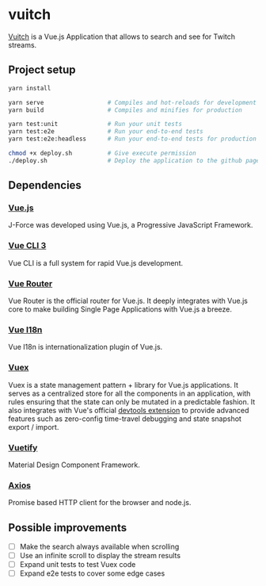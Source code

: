 # vuitch
[Vuitch](https://jsilva-pt.github.io/vuitch/) is a Vue.js Application that allows to search and see for Twitch streams.

## Project setup
``` bash
yarn install

yarn serve                  # Compiles and hot-reloads for development
yarn build                  # Compiles and minifies for production

yarn test:unit              # Run your unit tests
yarn test:e2e               # Run your end-to-end tests
yarn test:e2e:headless      # Run your end-to-end tests for production

chmod +x deploy.sh          # Give execute permission
./deploy.sh                 # Deploy the application to the github pages
```

## Dependencies

### [Vue.js](https://vuejs.org/)
J-Force was developed using Vue.js, a Progressive JavaScript Framework.

### [Vue CLI 3](https://cli.vuejs.org/guide/)
Vue CLI is a full system for rapid Vue.js development.

### [Vue Router](https://router.vuejs.org/)
Vue Router is the official router for Vue.js. It deeply integrates with Vue.js core to make building Single Page Applications with Vue.js a breeze.

### [Vue I18n](https://kazupon.github.io/vue-i18n/)
Vue I18n is internationalization plugin of Vue.js.

### [Vuex](https://vuex.vuejs.org/)
Vuex is a state management pattern + library for Vue.js applications. It serves as a centralized store for all the components in an application, with rules ensuring that the state can only be mutated in a predictable fashion. It also integrates with Vue's official [devtools extension](https://github.com/vuejs/vue-devtools) to provide advanced features such as zero-config time-travel debugging and state snapshot export / import.

### [Vuetify](https://vuetifyjs.com/en/)
Material Design Component Framework.

### [Axios](https://github.com/axios/axios)
Promise based HTTP client for the browser and node.js.

## Possible improvements
- [ ] Make the search always available when scrolling
- [ ] Use an infinite scroll to display the stream results
- [ ] Expand unit tests to test Vuex code
- [ ] Expand e2e tests to cover some edge cases
